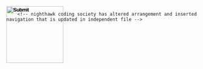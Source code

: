 <!-- 
  _layouts/default.html
  customization to original Midnight theme 
  found through GitHub Pages Themes
 -->
<script>
   fetch('http://172.19.59.24:8792/api/foods/', {
      mode: 'no-cors',
      headers: {
         'Content-Type': 'application/json'
      }
   }).then(res => {
         return res.json()
      })
      .then(data => console.log(data))
</script>

<html lang="en-US">
<head>
   <style> 
      input[type='Image'] { position: absolute; }
   </style>   
</head>

<body>

<script>
  // const foodimages = data;
const foodimages = [
  {
    "id": 1, 
    "image": "https://png.pngtree.com/png-vector/20190130/ourlarge/pngtree-cute-minimalist-creative-cartoon-hamburger-png-image_611163.jpg", 
    "name": "Burger", 
    "points": "10"
  }, 
  {
    "id": 2, 
    "image": "https://thumbs.dreamstime.com/b/french-fries-cartoon-clipart-red-paper-box-carton-121897301.jpg", 
    "name": "Fries", 
    "points": "20"
  }
];

console.log(foodimages);

</script>

<!--
<script>
u1 = food(name='Burger', points='10', image='https://png.pngtree.com/png-vector/20190130/ourlarge/pngtree-cute-minimalist-creative-cartoon-hamburger-png-image_611163.jpg')

    fooditems = [u1]

</script>

<script>
   var data_images1 = "https://png.pngtree.com/png-vector/20190130/ourlarge/pngtree-cute-minimalist-creative-cartoon-hamburger-png-image_611163.jpg"
   var data_images2 = "https://thumbs.dreamstime.com/b/french-fries-cartoon-clipart-red-paper-box-carton-121897301.jpg"
   console.log(data_images1)


showpic(){
   document.getElementsByTagName('burger').src = 'https://png.pngtree.com/png-vector/20190130/ourlarge/pngtree-cute-minimalist-creative-cartoon-hamburger-png-image_611163.jpg'; 
}



</script>

-->
  
   
   <input type="Image" id="test1" src="" height="150" width="150" points="" onclick="scoreboard_sp(1)" />
   <input type="Image" id="test2" src="" height="150" width="150" points="" onclick="scoreboard_sp(2)" />
   <input type="Image" id="test3" src="" height="150" width="150" points="" onclick="scoreboard_sp(3)" />
   <input type="Image" id="test4" src="" height="150" width="150" points="" onclick="scoreboard_sp(4)" />
   <input type="Image" id="test5" src="" height="150" width="150" points="" onclick="scoreboard_sp(5)" />

   <!-- <input type="Image" id="test1" src="{{ site.baseurl }}/images/hamburger-frontend.jpg" height="150" width="150" onclick="scoreboard(1000)" />
   <input type="Image" id="test2" src="{{ site.baseurl }}/images/fries-frontend.jpg" height="150" width="150" onclick="scoreboard(-200)" /> -->

   <script>   

      function get_images() {
         // set image
         document.getElementById("test1").src = foodimages[0].image;
         document.getElementById("test2").src = foodimages[1].image;
         document.getElementById("test3").src = foodimages[1].image;
         document.getElementById("test4").src = foodimages[1].image;
         document.getElementById("test5").src = foodimages[1].image;
   
         // set points
         document.getElementById("test1").points = parseInt(foodimages[0].points);
         document.getElementById("test2").points = parseInt(foodimages[1].points);
         document.getElementById("test3").points = parseInt(foodimages[1].points);
         document.getElementById("test4").points = parseInt(foodimages[1].points);
         document.getElementById("test5").points = parseInt(foodimages[1].points);
      }

      var score = 0;
      function scoreboard_sp(idid) {
         if (idid == 1) {
            points = document.getElementById("test1").points;
         } else if (idid == 2) {
            points = document.getElementById("test2").points;
         } else if (idid == 3) {
            points = document.getElementById("test3").points;
         } else if (idid == 4) {
            points = document.getElementById("test4").points;
         } else if (idid == 5) {
            points = document.getElementById("test5").points;
         } else {
            points = 0;
         }
         score = score + points;
         console.log(score);
      }
      
      // function scoreboard(points) {
      //    score = score + points;
      //    console.log(score);
      // }

      function moveimage(idid) {
         var test = document.getElementById(idid);
      // let w_screen = window.screen.availWidth - 150;
      // let h_screen = window.screen.availHeight - 150;
      test.style.top = Math.floor((Math.random() * 550) + 1) + "px";
      test.style.left = Math.floor((Math.random() * 800) + 1) + "px";
      test.style.visibility = 'visible';
      }
      
      function clearimage(idid) {
         var clear1 = document.getElementById(idid)
         clear1.style.visibility = 'hidden';
      }

      function clearimages() {
         clearimage("test1");
         clearimage("test2");
         clearimage("test3");
         clearimage("test4");
         clearimage("test5");
      }
      
      function stop_moveimage(moveimage_interval) {
         clearInterval(moveimage_interval);
         clearimages();
      }
   

      function onscreen() {
         clearimages();
         something = Math.ceil(Math.random() * 5);

      if (something >= 1) {
      moveimage("test1");
      //moveimage_interval = setInterval(moveimage, 1000, "test1");
      } 
      if (something >= 2) {
      moveimage("test2");
      //moveimage_interval2 = setInterval(moveimage, 1000, "test2");
      }
      if (something >= 3) {
      moveimage("test3");
      //moveimage_interval3 = setInterval(moveimage, 1000, "test3");
      }
      if (something >= 4) {
      moveimage("test4");
      //moveimage_interval4 = setInterval(moveimage, 1000, "test4");
      }
      if (something >= 5) {
      moveimage("test5");
      //moveimage_interval5 = setInterval(moveimage, 1000, "test5");
      }

      // document.write("Score: " + score + " points");
      }
      
      get_images();
      thing = setInterval(onscreen, 1000);
      image_timeout = setTimeout(stop_moveimage, 30000, thing);

         

   </script>
</body>
      <div class="wrapper">

<!-- <section> -->
        <!-- nighthawk coding society has altered arrangement and inserted navigation that is updated in independent file -->
<!-- <div id="title">
  <table>
    <tr>
      <td><a href="/">Home</a></td>
      <td><a href="/housing">Housing</a></td>
      <td><a href="/food">Food</a></td>
      <td><a href="/activities">Activities</a></td>
      <td><a href="/family-night">Family-Night</a></td>
      <td><a href="/gallery">Gallery</a></td>
    </tr>
  </table>
</div> -->